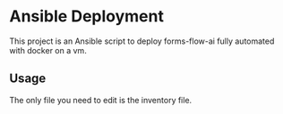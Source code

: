 # Ansible Deployment

This project is an Ansible script to deploy forms-flow-ai fully automated with docker on a vm.


## Usage

The only file you need to edit is the inventory file. 
